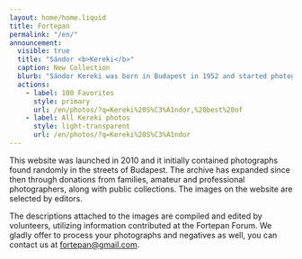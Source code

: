 ```yaml
---
layout: home/home.liquid
title: Fortepan
permalink: "/en/"
announcement:
  visible: true
  title: "Sándor <b>Kereki</b>"
  caption: New Collection
  blurb: "Sándor Kereki was born in Budapest in 1952 and started photographing at the age of 16. On his images, grotesque as well as emotional scenes come to life from the everyday life of socialist Hungary in the 70s. <b>After fifty years</b> he decided to pulish his images that depict the world of a street photographer focusing primarily on people, special figures and odd characters. From the thousands of negatives taken by him over ten years, we selected 1,850 photographs for Fortepan and we also recommend to <b>check out our hundred favorite Kereki photos.</b>"
  actions:
    - label: 100 Favorites
      style: primary
      url: /en/photos/?q=Kereki%20S%C3%A1ndor,%20best%20of
    - label: All Kereki photos
      style: light-transparent
      url: /en/photos/?q=Kereki%20S%C3%A1ndor
---
```


This website was launched in 2010 and it initially contained photographs found randomly in the streets of Budapest. The archive has expanded since then through donations from families, amateur and professional photographers, along with public collections. The images on the website are selected by editors.

The descriptions attached to the images are compiled and edited by volunteers, utilizing information contributed at the Fortepan Forum. We gladly offer to process your photographs and negatives as well, you can contact us at [fortepan@gmail.com](mailto:fortepan@gmail.com).
